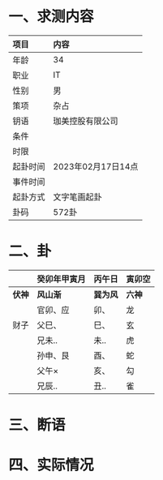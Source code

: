 # 一、求测内容
|项目|内容|
|:-|:-|
|年龄|34|
|职业|IT|
|性别|男|
|策项|杂占|
|钥语|珈美控股有限公司|
|条件||
|时限||
|起卦时间|2023年02月17日14点|
|事件时间||
|起卦方式|文字笔画起卦|
|卦码|572卦|

# 二、卦
||癸卯年甲寅月|丙午日|寅卯空|
|:-|:-|:-|:-|
|**伏神**|**风山渐**|**巽为风**|**六神**|
||官卯、应|卯、|龙|
|财子|父巳、|巳、|玄|
||兄未..|未..|虎|
||孙申、艮|酉、|蛇|
||父午×|亥、|勾|
||兄辰..|丑..|雀|


# 三、断语

# 四、实际情况